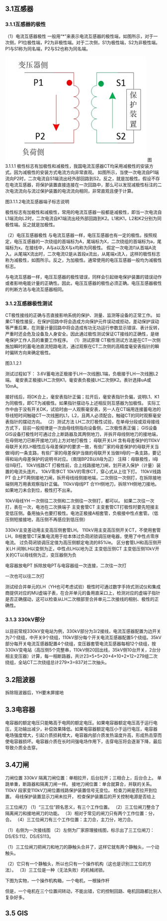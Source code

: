 ## 3.1互感器
### 3.1.1互感器的极性
（1）电流互感器极性
一般用“*”来表示电流互感器的极性端，如图所示，对于一次侧，P1位极性端，P2为非极性端。对于二次侧，S1为极性端，S2为非极性端。P1与S1称为同名端，P2与S2也称为同名端。

![](image-3111.png)
图3.1.1.1
极性标志有加极性和减极性，我国电流互感器CT均采用减极性的安装方式。因为减极性的安装方式电流方向非常直观。
如图所示，当使一次电流自P1端流向P2时，二次电流自S1端流出经外部回路到S2。反之，就是加极性。假设不存在电流互感器，将保护装置直接连接在一次回路中，那么可以发现减极性标注的二次电流流向与流过保护装置的电流流向相同，非常直观且便于计算。


图3.1.1.2电流互感器端子标志说明

极性标志有加极性和减极性，常用的电流互感器一般都是减极性，即当一次电流自L1端流向L2时，二次电流自K1端流出经外部回路到K2。L1和K1，L2和K2分别为同极性端。反之就是加极性。

（2）电压互感器极性
与电流互感器一样，电压互感器也有一定的极性。按照规定，电压互感器的一次绕组的首端标为A，尾端标为X，二次绕组的首端标为a，尾端标为x。在接线中，A与a以及X与x均称为同极性。
假定一次电流I1从首端A流入。从尾端X流出时，二次电流I2是从首段a流出，从尾端x流入，这样的极性标志称为减极性，如图所示。反之，为加极性。通常使用的电压互感器一般均为减极性标志。

与电流互感器一样，电压互感器的极性错误，同样会引起继电保护装置的错误动作或者影响电能计量的正确性。因此，电压互感器的极性必须正确。电压互感器极性的判断方法与电流互感器相同。
### 3.1.2互感器极性测试
CT极性接线的正确与否直接影响系统的保护、测量、监测等设备的正常工作。
如果CT极性接反，在保护回路中将会造成方向保护元件误动或拒动，差动保护误动等严重后果，在测量计量回路中将会造成有功无功运行参数显示错误、表计反转，严重时还会危及设备及人身安全。因此通过极性测试保证CT接线的正确性，是继电保护工作人员的重要工作程序。
（1）测试原理
CT极性测试方法是在CT一次侧施加瞬时的蓄电池直流短路电流，通过观察在CT二次侧的高精度毫安表指针的瞬时偏转方向来确定极性。

图3.1.2.1

测试过程如下：
3.6V蓄电池正极接于LH一次线圈L1端，负极接于LH一次线圈L2端。
毫安表正极接LH二次侧K1，毫安表负极接LH二次侧K2。表针选择uA或10mA。

接好线后，将DK合上，毫安表指针正偏；拉开后，毫安表指针负偏，说明L1、K1为同极性，即CT为减极性。如果指针摆动与上述相反则互感器为加极性。
实际工作中由于没有开关DK，试验时由一人观察毫安表，另一人在CT端用连接蓄电池的导线短时间触碰CT一次线圈的L1，L2，且两人必须配合。触碰CT的同时观察毫安表指针的摆动方向。
（2）测试方法
LH二次打极性试验，在单母分段或双母接线方式下，目前一般规律是一次由母线侧指向设备侧，二次极性表正偏；
GIS设备
GIS设备打极性时可通过合上断路器及其两侧地刀，并拆开母线侧地刀的接地端，在母侧地刀已断开接地刀的上方对地打极性；
母联开关LH
含有母差保护的110kV母联开关的LH极性应与母差保护的要求一致，有些厂家的母差保护的母联开关当做I母的一条支路，有些厂家的母差保护当做的母联开关当做II母的一条支路，要记得和站内母差保护的说明书对应。（南瑞BP2B以II母为正）
注释：母联极性，I母往II母打。
10kV线路CT
打极性前，合上线路接地刀闸，划开进入保护（计量）装置的电流头连片。
10kV零序CT
10kV的零序CT，穿心式从上往下打。
110kV线路PT
合上PT两侧接地刀闸，拆开母线线侧接地端，二次侧往一次侧打，在拆除接地端侧用万用表观察指针正偏。
110kV母线PT
合YH侧地刀，拆除YH侧地刀接地。如果地刀未合到位，极性打不出来。

10kV母线YH
一次侧往二次侧和二次侧往一次侧打，都可以。
如果二次往一次打，表在一次，电池在二次换端子
主变套管CT
主变套管CT打极性时要先短接主变低压侧。备用抽头也要打极性。电池正极接A相套管，负极接中性点套管。（低压侧短接接地，高压侧不再感应到低压侧）

330kV主变差动用主变高压侧套管LH。
110kV用主变高压侧开关CT，不使用套管LH，B相套管CT采集电流用于给本体过负荷闭锁调压继电器，使用了中性点零序电流。
过负荷闭锁调压定值为高压侧额定电流的85%Ie。
区分套管LH和高压侧开关LH
间隙LH以变侧为正，中性点LH以地为正
主变低压侧CT
主变低压侧10kV开关的CT以母线侧为正，变压器侧为负

电容器放电PT
拆除放电PT与电容器组一次连接，二次往一次打

一次也可以往二次打

测试经合并单元的LH（YH也可考虑试验）极性时可通过数字手持式测试仪和集成商提供对应的MU虚端子表，在合并单元的备用直采口上，检测对应的虚端子指针是否正确摆动，这可以检查从LH二次根部至合并单元二次接线的相别、极性的正确性。
### 3.1.3 330kV部分

以目前常规330kV变电站为例，330kV部分为3/2接线，电流互感器配置为边开关为7个绕组，中开关9个绕组，110kV部分每个开关电流互感器配置5个绕组。35kV部分每开关电流互感器配置4个绕组，变压器套管电流互感器每相12个绕组，按330kV变电站（高压侧5个完整串，110kV侧20回出线，35kV侧10台开关，2台分相主变压器）计算，每一相断路器，共计23×5+5×20+4×10+2×12=279组二次绕组，全站CT二次绕组总计279×3=837对二次抽头。
## 3.2阻波器
拆除阻波器后，YH要末屏接地

## 3.3电容器
电容器的额定电压只能略高于电网的额定电压。如果电容器额定电压高于运行电压，无功输出减少，补偿效果降低。如果电容器额定电压小于运行电压，电容器 电场强度增大，引起介质损耗增大，电容器内部介质发热温度升高，形成热击穿而使电容器损坏。电容器介质在长时间强电场作用下，击穿电压将会逐渐下降，最后导致介质全击穿。
## 3.4刀闸
刀闸位置
330kV
隔离刀闸位置：单相拉开，后台拉开；三相合上，后台合上。
单跳单重，断路器和隔离刀闸一样。
接地刀闸位置：单合就算合，并联的关系。
110kV
段家变110kV刀闸位置线路保护装置信号无变位。
检查刀闸是否拉开到位置。
母线保护装置显示刀闸未拉开，
检查保护装置后的开关控制电源是否给上

三工位闸刀
（1）“三工位”顾名思义，有三个工作位置。
（2）三工位闸刀整合了隔离闸刀和接地闸刀的功能。
（3）相对于常见的闸刀只有两个工作位置：分，合。
（4）三工位闸刀有三个工作位置：主刀合，主刀分，地刀合。


（1）右侧为一次接线图
（2）左侧为厂家原理接线图，标示出了三工位闸刀：DS/ES:112、DS/ES113。


（1）三工位闸刀把闸刀和地刀的静触头合并了，这样它就有两个静触头，一个动触头。

（2）它只有一个静触头，所以也只有一个操作机构（这也是识别三工位的方法）。
（3）三工位是一种（无法失败）的机械闭锁。

下图为实物，一个操作机构箱，一个电机，一根操作杆


但是，一个电机在三个位置间转动，不能出错，它的控制回路、电机回路都比别人复杂好多。
## 3.5 GIS



